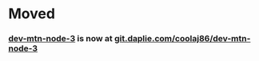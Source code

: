 # Moved
### [dev-mtn-node-3](https://git.daplie.com/coolaj86/dev-mtn-node-3) is now at [git.daplie.com/coolaj86/dev-mtn-node-3](https://git.daplie.com/coolaj86/dev-mtn-node-3)
